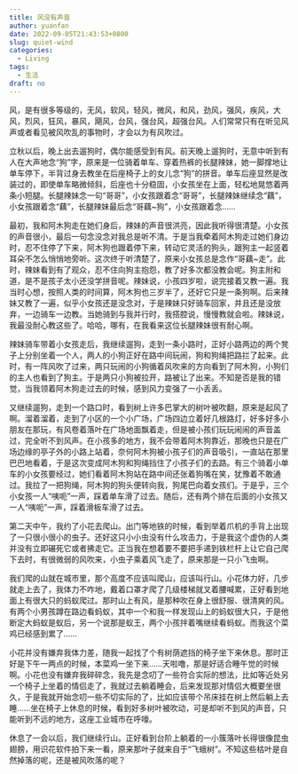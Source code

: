 ```yaml
---
title: 风没有声音
author: yuanfan
date: 2022-09-05T21:43:53+0800
slug: quiet-wind
categories:
  - Living
tags:
  - 生活
draft: no
---
```


风，是有很多等级的，无风，软风，轻风，微风，和风，劲风，强风，疾风，大风，烈风，狂风，暴风，飓风，台风，强台风，超强台风。人们常常只有在听见风声或者看见被风吹乱的事物时，才会以为有风吹过。

<!--more-->

立秋以后，晚上出去遛狗时，偶尔能感受到有风。前天晚上遛狗时，无意中听到有人在大声地念“狗”字，原来是一位骑着单车、穿着热裤的长腿辣妹，她一脚撑地让单车停下，半背过身去教坐在后座椅子上的女儿念“狗”的拼音。单车后座显然是改装过的，即使单车略微倾斜，后座也十分稳固，小女孩坐在上面，轻松地晃悠着两条小短腿。长腿辣妹念一句“哥哥”，小女孩跟着念“哥哥”，长腿辣妹继续念“藕”，小女孩跟着念“藕”，长腿辣妹最后念“哥藕~狗”，小女孩跟着念……

最初，我和阿木狗走在她们身后，辣妹的声音很洪亮，因此我听得很清楚。小女孩的声音很小，最后一句念没念对我总是听不清。于是当我牵着阿木狗走过她们身边时，忍不住停了下来，阿木狗也跟着停下来，转动它灵活的狗头，跟狗主一起竖着耳朵不怎么悄悄地旁听。这次终于听清楚了，原来小女孩总是念作“哥藕~走”。此时，辣妹看到有了观众，忍不住向狗主抱怨，教了好多次都没教会呢。狗主附和道，是不是孩子太小还没学拼音呢。辣妹说，小孩四岁啦，说完接着又教一遍。我当时心想，按照人类的时间算，阿木狗也三岁半了，还好它只是一条狗啊。后来辣妹又教了一遍，似乎小女孩还是没念对，于是辣妹只好骑车回家，并且还是没放弃，一边骑车一边教。当她骑到与我并行时，我搭腔说，慢慢教就会啦。辣妹说，我最没耐心教这些了。哈哈，哪有，在我看来这位长腿辣妹很有耐心啊。

辣妹骑车带着小女孩走后，我继续遛狗，走到一条小路时，正好小路两边的两个凳子上分别坐着一个人，两人的小狗正好在路中间玩闹，狗和狗绳把路拦了起来。此时，有一阵风吹了过来，两只玩闹的小狗循着风吹来的方向看到了阿木狗，小狗们的主人也看到了狗主。于是两只小狗被拉开，路被让了出来。不知是否是我的错觉，当我领着阿木狗走过去的时候，感到风力变强了一小丢丢。

又继续遛狗，走到一个路口时，看到树上许多巴掌大的树叶被吹翻，原来是起风了啊。溜着溜着，走到了小区的一个小广场，广场四边立着好几根路灯，好多好多小朋友在那玩，有风卷着落叶在广场地面飘着走，但是被小孩们玩玩闹闹的声音盖过，完全听不到风声。在小孩多的地方，我不会带着阿木狗靠近，那晚也只是在广场边缘的亭子外的小路上站着，奈何阿木狗被小孩子们的声音吸引，一直站在那里巴巴地看着，于是这次变成阿木狗和狗绳挡住了小孩子们的去路。有三个骑着小单车的小女孩要经过，她们看着阿木狗站在路中间还张着狗嘴在笑，犹豫着不敢通过。我拉了一把狗绳，阿木狗的狗头便转向我，狗尾巴向着女孩们。于是乎，三个小女孩一人“咦呃”一声，踩着单车滑了过去。随后，还有两个排在后面的小女孩又一人“咦呃”一声，踩着滑板车滑了过去。

第二天中午，我约了小花去爬山。出门等地铁的时候，看到举着爪机的手背上出现了一只很小很小的虫子。还好这只小小虫没有什么攻击力，于是我这个虚伪的人类并没有立即碾死它或者拂走它。正当我在想着要不要把手递到铁栏杆上让它自己爬下去时，有很微弱的风吹来，小虫子乘着风飞走了，原来那是一只小飞虫啊。

我们爬的山就在城市里，那个高度不应该叫爬山，应该叫行山。小花体力好，几步就走上去了，我体力不咋地，戴着口罩才爬了几级楼梯就叉着腰喊累，正好看到地面上有很大只的蚂蚁爬过。那时山上有风，是那种吹在身上很舒服、很清爽的风。有两个小男孩蹲在路边看蚂蚁，其中一个和我一样发现山上的蚂蚁很大只，于是他断定大蚂蚁是蚁后，另一个说那是蚁王，两个小孩拌着嘴继续看蚂蚁。而我这个菜鸡已经感到累了……

小花并没有嫌弃我体力差，随我一起找了个有树荫遮挡的椅子坐下来休息。那时正好是下午一两点的时候，本菜鸡一坐下来……天啦噜，那是好适合睡午觉的时候啊。小花也没有嫌弃我碎碎念，我先是念叨了一些符合实际的想法，比如等近处另一个椅子上坐着的情侣走了，我就过去躺着睡会，后来发现那对情侣大概要坐很久，于是我就开始念叨一些不切实际的了，比如应该带个吊床挂在树上然后躺上去睡……坐在椅子上休息的时候，看到好多树叶被吹动，可是却听不到风的声音，只能听到不远的地方，这座工业城市在呼嚎。

休息了一会以后，我们继续行山。正好看到台阶上躺着的一小簇落叶长得很像昆虫翅膀，用识花软件拍下来一看，原来那叶子就来自于“飞蛾树”。不知这些枯叶是自然掉落的呢，还是被风吹落的呢？
